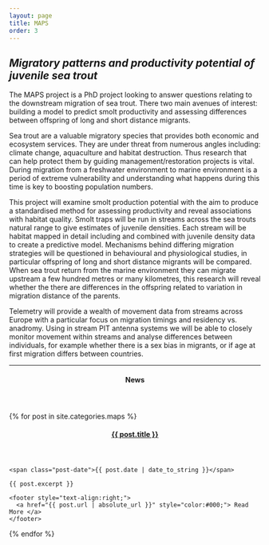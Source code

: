 ```yaml
---
layout: page
title: MAPS
order: 3
---
```


## *Migratory patterns and productivity potential of juvenile sea trout*

The MAPS project is a PhD project looking to answer questions relating to the downstream migration of sea trout. There two main avenues of interest: building a model to predict smolt productivity and assessing differences between offspring of long and short distance migrants. 

Sea trout are a valuable migratory species that provides both economic and ecosystem services. They are under threat from numerous angles including: climate change, aquaculture and habitat destruction. Thus research that can help protect them by guiding management/restoration projects is vital. During migration from a freshwater environment to marine environment is a period of extreme vulnerability and understanding what happens during this time is key to boosting population numbers. 

This project will examine smolt production potential with the aim to produce a standardised method for assessing productivity and reveal associations with habitat quality. Smolt traps will be run in streams across the sea trouts natural range to give estimates of juvenile densities. Each stream will be habitat mapped in detail including and combined with juvenile density data to create a predictive model. 
Mechanisms behind differing migration strategies will be questioned in behavioural and physiological studies, in particular offspring of long and short distance migrants will be compared. When sea trout return from the marine environment they can migrate upstream a few hundred metres or many kilometres, this research will reveal whether the there are differences in the offspring related to variation in migration distance of the parents.  

Telemetry will provide a wealth of movement data from streams across Europe with a particular focus on migration timings and residency vs. anadromy. Using in stream PIT antenna systems we will be able to closely monitor movement within streams and analyse differences between individuals, for example whether there is a sex bias in migrants, or if age at first migration differs between countries. 


---

<aside class="posts">
  <header>
    <h4>News</h4>
  </header>

  {% for post in site.categories.maps %}
  <section class="post">
    <header>
      <h4 class="post-title">
        <a href="{{ post.url | absolute_url }}">
          {{ post.title }}
        </a>
      </h4>
    </header>

    <span class="post-date">{{ post.date | date_to_string }}</span>

    {{ post.excerpt }}

    <footer style="text-align:right;">
      <a href="{{ post.url | absolute_url }}" style="color:#000;"> Read More </a>
    </footer>
  </section>
  {% endfor %}
</aside>
